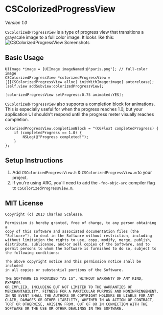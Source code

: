 CSColorizedProgressView
=============
*Version 1.0*

`CSColorizedProgressView` is a type of progress view that transitions a grayscale image to a full color image. It looks like this:
![CSColorizedProgressView Screenshots](http://i.imgur.com/eca5SM7.png)

Basic Usage
---------
    UIImage *image = [UIImage imageNamed:@"paris.png"]; // full-color image
    CSColorizedProgressView *colorizedProgressView = [[[CSColorizedProgressView alloc] initWithImage:image] autorelease];
    [self.view addSubview:colorizedProgressView];
    
    [colorizedProgressView setProgress:0.75 animated:YES];

`CSColorizedProgressView` also supports a completion block for animations. This is especially useful for when the progress reaches 1.0, but your application UI shouldn't respond until the progress meter visually reaches completion.

    colorizedProgressView.completionBlock = ^(CGFloat completedProgress) {
        if (completedProgress == 1.0) {
            NSLog(@"Progress completed!");
        }
    };

Setup Instructions
------------------
1. Add `CSColorizedProgressView.h` & `CSColorizedProgressView.m` to your project.
2. If you're using ARC, you'll need to add the `-fno-objc-arc` compiler flag to `CSColorizedProgressView.m`.


MIT License
-----------
    Copyright (c) 2013 Charles Scalesse.

    Permission is hereby granted, free of charge, to any person obtaining a
    copy of this software and associated documentation files (the
    "Software"), to deal in the Software without restriction, including
    without limitation the rights to use, copy, modify, merge, publish,
    distribute, sublicense, and/or sell copies of the Software, and to
    permit persons to whom the Software is furnished to do so, subject to
    the following conditions:

    The above copyright notice and this permission notice shall be included
    in all copies or substantial portions of the Software.

    THE SOFTWARE IS PROVIDED "AS IS", WITHOUT WARRANTY OF ANY KIND, EXPRESS
    OR IMPLIED, INCLUDING BUT NOT LIMITED TO THE WARRANTIES OF
    MERCHANTABILITY, FITNESS FOR A PARTICULAR PURPOSE AND NONINFRINGEMENT.
    IN NO EVENT SHALL THE AUTHORS OR COPYRIGHT HOLDERS BE LIABLE FOR ANY
    CLAIM, DAMAGES OR OTHER LIABILITY, WHETHER IN AN ACTION OF CONTRACT,
    TORT OR OTHERWISE, ARISING FROM, OUT OF OR IN CONNECTION WITH THE
    SOFTWARE OR THE USE OR OTHER DEALINGS IN THE SOFTWARE.